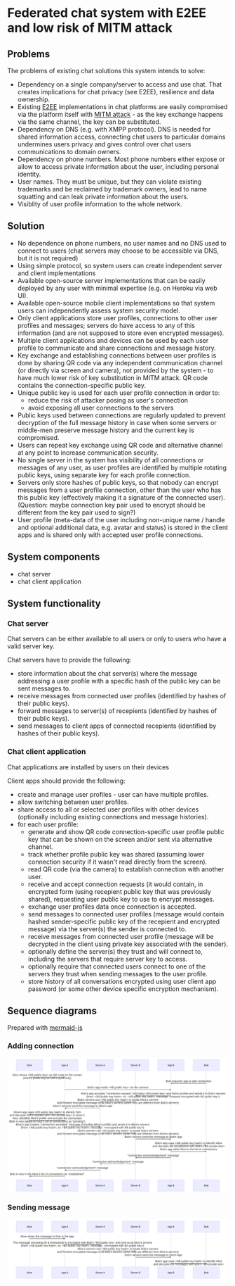 # Federated chat system with E2EE and low risk of MITM attack

## Problems

The problems of existing chat solutions this system intends to solve:

- Dependency on a single company/server to access and use chat. That creates implications for chat privacy (see E2EE), resilience and data ownership.
- Existing [E2EE](https://en.wikipedia.org/wiki/End-to-end_encryption) implementations in chat platforms are easily compromised via the platform itself with [MITM attack](https://en.wikipedia.org/wiki/Man-in-the-middle_attack) - as the key exchange happens via the same channel, the key can be substituted.
- Dependency on DNS (e.g. with XMPP protocol). DNS is needed for shared information access, connecting chat users to particular domains undermines users privacy and gives control over chat users communications to domain owners.
- Dependency on phone numbers. Most phone numbers either expose or allow to access private information about the user, including personal identity.
- User names. They must be unique, but they can violate existing trademarks and be reclaimed by trademark owners, lead to name squatting and can leak private information about the users.
- Visiblity of user profile information to the whole network.


## Solution

- No dependence on phone numbers, no user names and no DNS used to connect to users (chat servers may choose to be accessible via DNS, but it is not required)
- Using simple protocol, so system users can create independent server and client implementations
- Available open-source server implementations that can be easily deployed by any user with minimal expertise (e.g. on Heroku via web UI).
- Available open-source mobile client implementations so that system users can independently assess system security model.
- Only client applications store user profiles, connections to other user profiles and messages; servers do have access to any of this information (and are not supposed to store even encrypted messages).
- Multiple client applications and devices can be used by each user profile to communicate and share connections and message history.
- Key exchange and establishing connections between user profiles is done by sharing QR code via any independent communication channel (or directly via screen and camera), not provided by the system - to have much lower risk of key substitution in MITM attack. QR code contains the connection-specific public key.
- Unique public key is used for each user profile connection in order to:
  - reduce the risk of attacker posing as user's connection
  - avoid exposing all user connections to the servers
- Public keys used between connections are regularly updated to prevent decryption of the full message history in case when some servers or middle-men preserve message history and the current key is compromised.
- Users can repeat key exchange using QR code and alternative channel at any point to increase communication security.
- No single server in the system has visibility of all connections or messages of any user, as user profiles are identified by multiple rotating public keys, using separate key for each profile connection.
- Servers only store hashes of public keys, so that nobody can encrypt messages from a user profile connection, other than the user who has this public key (effectively making it a signature of the connected user). (Question: maybe connection key pair used to encrypt should be different from the key pair used to sign?)
- User profile (meta-data of the user including non-unique name / handle and optional additional data, e.g. avatar and status) is stored in the client apps and is shared only with accepted user profile connections.


## System components

- chat server
- chat client application


## System functionality

### Chat server

Chat servers can be either available to all users or only to users who have a valid server key.

Chat servers have to provide the following:

- store information about the chat server(s) where the message addressing a user profile with a specific hash of the public key can be sent messages to.
- receive messages from connected user profiles (identified by hashes of their public keys).
- forward messages to server(s) of recepients (identified by hashes of their public keys).
- send messages to client apps of connected recepients (identified by hashes of their public keys).


### Chat client application

Chat applications are installed by users on their devices

Client apps should provide the following:

- create and manage user profiles - user can have multiple profiles.
- allow switching between user profiles.
- share access to all or selected user profiles with other devices (optionally including existing connections and message histories).
- for each user profile:
  - generate and show QR code connection-specific user profile public key that can be shown on the screen and/or sent via alternative channel.
  - track whether profile public key was shared (assuming lower connection security if it wasn't read directly from the screen).
  - read QR code (via the camera) to establish connection with another user.
  - receive and accept connection requests (it would contain, in encrypted form (using recepient public key that was previously shared), requesting user public key to use to encrypt messages.
  - exchange user profiles data once connection is accepted.
  - send messages to connected user profiles (message would contain hashed sender-specific public key of the recepient and encrypted message) via the server(s) the sender is connected to.
  - receive messages from connected user profile (message will be decrypted in the client using private key associated with the sender).
  - optionally define the server(s) they trust and will connect to, including the servers that require server key to access.
  - optionally require that connected users connect to one of the servers they trust when sending messages to the user profile.
  - store history of all conversations encrypted using user client app password (or some other device specific encryption mechanism).


## Sequence diagrams

Prepared with [mermaid-js](https://mermaid-js.github.io/mermaid-live-editor)

### Adding connection

![Adding connection](/diagrams/connection.svg)

### Sending message

![Sending message](/diagrams/message.svg)
